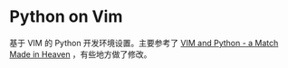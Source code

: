 # Python on Vim
基于 VIM 的 Python 开发环境设置。主要参考了 [VIM and Python - a Match Made in Heaven](https://realpython.com/blog/python/vim-and-python-a-match-made-in-heaven/) ，有些地方做了修改。
